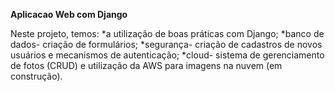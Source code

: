 **Aplicacao Web com Django**

Neste projeto, temos:
*a utilização de boas práticas com Django;
*banco de dados- criação de formulários;
*segurança- criação de cadastros de novos usuários e mecanismos de autenticação; 
*cloud- sistema de gerenciamento de fotos (CRUD) e utilização da AWS para imagens na nuvem (em construção).
